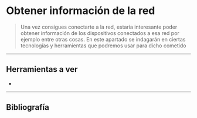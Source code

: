 # Obtener información de la red
> Una vez consigues conectarte a la red, estaría interesante poder obtener información de los dispositivos conectados a esa red por ejemplo entre otras cosas. En este apartado se indagarán en ciertas tecnologías y herramientas que podremos usar para dicho cometido

---

## Herramientas a ver
-

---

## Bibliografía
